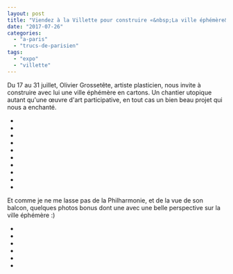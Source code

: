 ```yaml
---
layout: post
title: "Viendez à la Villette pour construire «&nbsp;La ville éphémère&nbsp;»"
date: "2017-07-26"
categories: 
  - "a-paris"
  - "trucs-de-parisien"
tags: 
  - "expo"
  - "villette"
---
```


Du 17 au 31 juillet, Olivier Grossetête, artiste plasticien, nous invite à construire avec lui une ville éphémère en cartons. Un chantier utopique autant qu'une œuvre d'art participative, en tout cas un bien beau projet qui nous a enchanté.

<div id="villette" class="splide">
<div class="splide__track">
<ul class="splide__list">
<li class="splide__slide"><img src="/images/DSC04313.jpg" alt=""></li>
<li class="splide__slide"><img src="/images/DSC04316.jpg" alt=""></li>
<li class="splide__slide"><img src="/images/DSC04317.jpg" alt=""></li>
<li class="splide__slide"><img src="/images/DSC04321.jpg" alt=""></li>
<li class="splide__slide"><img src="/images/DSC04323.jpg" alt=""></li>
<li class="splide__slide"><img src="/images/DSC04324.jpg" alt=""></li>
<li class="splide__slide"><img src="/images/DSC04326.jpg" alt=""></li>
<li class="splide__slide"><img src="/images/DSC04327.jpg" alt=""></li>
<li class="splide__slide"><img src="/images/DSC04328.jpg" alt=""></li>
<li class="splide__slide"><img src="/images/DSC04332.jpg" alt=""></li>
</ul>
</div>
</div>

Et comme je ne me lasse pas de la Philharmonie, et de la vue de son balcon, quelques photos bonus dont une avec une belle perspective sur la ville éphémère :)

<div id="villette2" class="splide">
<div class="splide__track">
<ul class="splide__list">
<li class="splide__slide"><img src="/images/DSC04340.jpg" alt=""></li>
<li class="splide__slide"><img src="/images/DSC04334.jpg" alt=""></li>
<li class="splide__slide"><img src="/images/DSC04344.jpg" alt=""></li>
<li class="splide__slide"><img src="/images/DSC04345.jpg" alt=""></li>
<li class="splide__slide"><img src="/images/DSC04346.jpg" alt=""></li>
<li class="splide__slide"><img src="/images/DSC04348.jpg" alt=""></li>
</ul>
</div>
</div>
